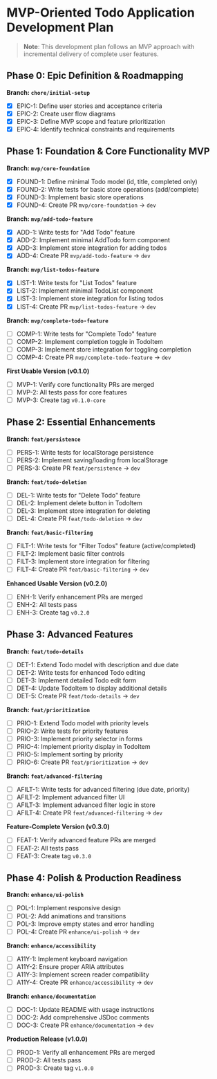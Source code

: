 # MVP-Oriented Todo Application Development Plan

> **Note**: This development plan follows an MVP approach with incremental delivery of complete user features.

## Phase 0: Epic Definition & Roadmapping

**Branch: `chore/initial-setup`**

- [x] EPIC-1: Define user stories and acceptance criteria
- [x] EPIC-2: Create user flow diagrams
- [x] EPIC-3: Define MVP scope and feature prioritization
- [x] EPIC-4: Identify technical constraints and requirements

## Phase 1: Foundation & Core Functionality MVP

**Branch: `mvp/core-foundation`**

- [x] FOUND-1: Define minimal Todo model (id, title, completed only)
- [x] FOUND-2: Write tests for basic store operations (add/complete)
- [x] FOUND-3: Implement basic store operations
- [x] FOUND-4: Create PR `mvp/core-foundation` → `dev`

**Branch: `mvp/add-todo-feature`**

- [x] ADD-1: Write tests for "Add Todo" feature
- [x] ADD-2: Implement minimal AddTodo form component
- [x] ADD-3: Implement store integration for adding todos
- [x] ADD-4: Create PR `mvp/add-todo-feature` → `dev`

**Branch: `mvp/list-todos-feature`**

- [x] LIST-1: Write tests for "List Todos" feature
- [x] LIST-2: Implement minimal TodoList component
- [x] LIST-3: Implement store integration for listing todos
- [x] LIST-4: Create PR `mvp/list-todos-feature` → `dev`

**Branch: `mvp/complete-todo-feature`**

- [ ] COMP-1: Write tests for "Complete Todo" feature
- [ ] COMP-2: Implement completion toggle in TodoItem
- [ ] COMP-3: Implement store integration for toggling completion
- [ ] COMP-4: Create PR `mvp/complete-todo-feature` → `dev`

**First Usable Version (v0.1.0)**

- [ ] MVP-1: Verify core functionality PRs are merged
- [ ] MVP-2: All tests pass for core features
- [ ] MVP-3: Create tag `v0.1.0-core`

## Phase 2: Essential Enhancements

**Branch: `feat/persistence`**

- [ ] PERS-1: Write tests for localStorage persistence
- [ ] PERS-2: Implement saving/loading from localStorage
- [ ] PERS-3: Create PR `feat/persistence` → `dev`

**Branch: `feat/todo-deletion`**

- [ ] DEL-1: Write tests for "Delete Todo" feature
- [ ] DEL-2: Implement delete button in TodoItem
- [ ] DEL-3: Implement store integration for deleting
- [ ] DEL-4: Create PR `feat/todo-deletion` → `dev`

**Branch: `feat/basic-filtering`**

- [ ] FILT-1: Write tests for "Filter Todos" feature (active/completed)
- [ ] FILT-2: Implement basic filter controls
- [ ] FILT-3: Implement store integration for filtering
- [ ] FILT-4: Create PR `feat/basic-filtering` → `dev`

**Enhanced Usable Version (v0.2.0)**

- [ ] ENH-1: Verify enhancement PRs are merged
- [ ] ENH-2: All tests pass
- [ ] ENH-3: Create tag `v0.2.0`

## Phase 3: Advanced Features

**Branch: `feat/todo-details`**

- [ ] DET-1: Extend Todo model with description and due date
- [ ] DET-2: Write tests for enhanced Todo editing
- [ ] DET-3: Implement detailed Todo edit form
- [ ] DET-4: Update TodoItem to display additional details
- [ ] DET-5: Create PR `feat/todo-details` → `dev`

**Branch: `feat/prioritization`**

- [ ] PRIO-1: Extend Todo model with priority levels
- [ ] PRIO-2: Write tests for priority features
- [ ] PRIO-3: Implement priority selector in forms
- [ ] PRIO-4: Implement priority display in TodoItem
- [ ] PRIO-5: Implement sorting by priority
- [ ] PRIO-6: Create PR `feat/prioritization` → `dev`

**Branch: `feat/advanced-filtering`**

- [ ] AFILT-1: Write tests for advanced filtering (due date, priority)
- [ ] AFILT-2: Implement advanced filter UI
- [ ] AFILT-3: Implement advanced filter logic in store
- [ ] AFILT-4: Create PR `feat/advanced-filtering` → `dev`

**Feature-Complete Version (v0.3.0)**

- [ ] FEAT-1: Verify advanced feature PRs are merged
- [ ] FEAT-2: All tests pass
- [ ] FEAT-3: Create tag `v0.3.0`

## Phase 4: Polish & Production Readiness

**Branch: `enhance/ui-polish`**

- [ ] POL-1: Implement responsive design
- [ ] POL-2: Add animations and transitions
- [ ] POL-3: Improve empty states and error handling
- [ ] POL-4: Create PR `enhance/ui-polish` → `dev`

**Branch: `enhance/accessibility`**

- [ ] A11Y-1: Implement keyboard navigation
- [ ] A11Y-2: Ensure proper ARIA attributes
- [ ] A11Y-3: Implement screen reader compatibility
- [ ] A11Y-4: Create PR `enhance/accessibility` → `dev`

**Branch: `enhance/documentation`**

- [ ] DOC-1: Update README with usage instructions
- [ ] DOC-2: Add comprehensive JSDoc comments
- [ ] DOC-3: Create PR `enhance/documentation` → `dev`

**Production Release (v1.0.0)**

- [ ] PROD-1: Verify all enhancement PRs are merged
- [ ] PROD-2: All tests pass
- [ ] PROD-3: Create tag `v1.0.0`
